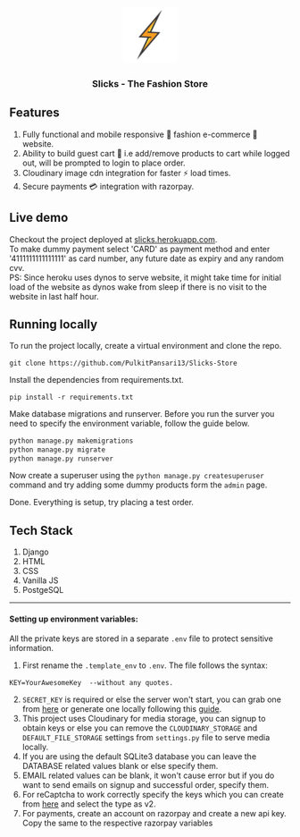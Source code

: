 <br>
<p align="center">
  <img src="https://github.com/PulkitPansari13/Slicks-Store/blob/main/static/img/logo_sm.png" alt="Logo" height = "100"/>
  <h3 align="center">Slicks - The Fashion Store</h3>
</p>

## Features 
1. Fully functional and mobile responsive 📱 fashion e-commerce 🤳 website.
2. Ability to build guest cart 🛒 i.e add/remove products to cart while logged out, will be prompted to login to place order.
3. Cloudinary image cdn integration for faster ⚡ load times.
4. Secure payments 💳 integration with razorpay.

## Live demo
Checkout the project deployed at [slicks.herokuapp.com](https://slicks.herokuapp.com/).<br>
To make dummy payment select 'CARD' as payment method and enter '4111111111111111' as card number, any future date as expiry and any random cvv.<br>
PS: Since heroku uses dynos to serve website, it might take time for initial load of the website as dynos wake from sleep if there is no visit to the website in last half hour.

## Running locally
To run the project locally, create a virtual environment and clone the repo.
```
git clone https://github.com/PulkitPansari13/Slicks-Store
```

Install the dependencies from requirements.txt.
```
pip install -r requirements.txt
```

Make database migrations and runserver. Before you run the surver you need to specify the environment variable, follow the guide below. 
```
python manage.py makemigrations
python manage.py migrate
python manage.py runserver
``` 
Now create a superuser using the `python manage.py createsuperuser` command and try adding some dummy products form the `admin` page.

Done. Everything is setup, try placing a test order. 

## Tech Stack
1. Django
2. HTML
3. CSS
4. Vanilla JS
5. PostgeSQL

---
#### Setting up environment variables:
All the private keys are stored in a separate `.env` file to protect sensitive information.
1. First rename the `.template_env` to `.env`. The file follows the syntax:
``` 
KEY=YourAwesomeKey  --without any quotes.
```
2. `SECRET_KEY` is required or else the server won't start, you can grab one from [here](https://djecrety.ir/) or generate one locally following this [guide](https://humberto.io/blog/tldr-generate-django-secret-key/).
3. This project uses Cloudinary for media storage, you can signup to obtain keys or else you can remove the `CLOUDINARY_STORAGE` and `DEFAULT_FILE_STORAGE` settings from `settings.py` file to serve media locally.
4. If you are using the default SQLite3 database you can leave the DATABASE related values blank or else specify them.
5. EMAIL related values can be blank, it won't cause error but if you do want to send emails on signup and successful order, specify them.
6. For reCaptcha to work correctly specify the keys which you can create from [here](https://www.google.com/recaptcha/admin/create) and select the type as v2.
7. For payments, create an account on razorpay and create a new api key. Copy the same to the respective razorpay variables